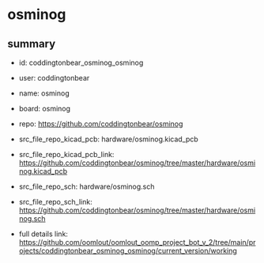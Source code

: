# osminog
 
## summary 
* id: coddingtonbear_osminog_osminog
* user: coddingtonbear
* name: osminog
* board: osminog
* repo: https://github.com/coddingtonbear/osminog
* src_file_repo_kicad_pcb: hardware/osminog.kicad_pcb
* src_file_repo_kicad_pcb_link: https://github.com/coddingtonbear/osminog/tree/master/hardware/osminog.kicad_pcb


* src_file_repo_sch: hardware/osminog.sch
* src_file_repo_sch_link: https://github.com/coddingtonbear/osminog/tree/master/hardware/osminog.sch
* full details link: https://github.com/oomlout/oomlout_oomp_project_bot_v_2/tree/main/projects/coddingtonbear_osminog_osminog/current_version/working  






